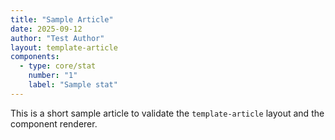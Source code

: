 ```yaml
---
title: "Sample Article"
date: 2025-09-12
author: "Test Author"
layout: template-article
components:
  - type: core/stat
    number: "1"
    label: "Sample stat"
---
```


This is a short sample article to validate the `template-article` layout and the component renderer.

